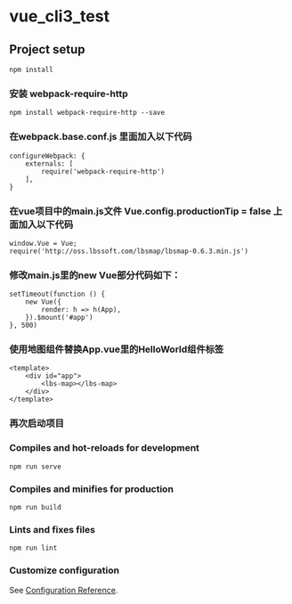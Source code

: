 # vue_cli3_test

## Project setup
```
npm install
```

### 安装 webpack-require-http
```
npm install webpack-require-http --save
```

### 在webpack.base.conf.js 里面加入以下代码
```
configureWebpack: {
	externals: [
		require('webpack-require-http')
	],
}
```

### 在vue项目中的main.js文件 Vue.config.productionTip = false 上面加入以下代码
```
window.Vue = Vue;
require('http://oss.lbssoft.com/lbsmap/lbsmap-0.6.3.min.js')
```

### 修改main.js里的new Vue部分代码如下：
```
setTimeout(function () {
	new Vue({
		render: h => h(App),
	}).$mount('#app')
}, 500)
```

### 使用地图组件替换App.vue里的HelloWorld组件标签
```
<template>
	<div id="app">
		<lbs-map></lbs-map>
	</div>
</template>
```

### 再次启动项目

### Compiles and hot-reloads for development
```
npm run serve
```

### Compiles and minifies for production
```
npm run build
```

### Lints and fixes files
```
npm run lint
```

### Customize configuration
See [Configuration Reference](https://cli.vuejs.org/config/).
